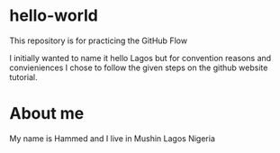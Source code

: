 # hello-world
This repository is for practicing the GitHub Flow

I initially wanted to name it hello Lagos but for convention reasons and convieniences I chose to follow the given steps on the github website tutorial.

# About me
My name is Hammed and I live in Mushin Lagos Nigeria
